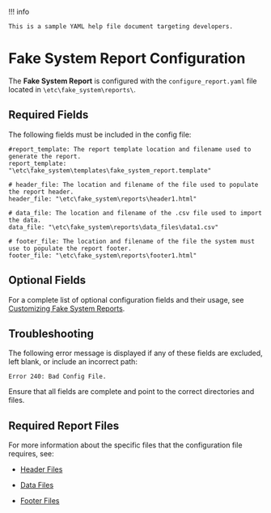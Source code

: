!!! info
    
    This is a sample YAML help file document targeting developers.

# Fake System Report Configuration

The **Fake System Report** is configured with the `configure_report.yaml` file located in `\etc\fake_system\reports\`.

## Required Fields

The following fields must be included in the config file:

    #report_template: The report template location and filename used to generate the report.
    report_template: "\etc\fake_system\templates\fake_system_report.template"

    # header_file: The location and filename of the file used to populate the report header.
    header_file: "\etc\fake_system\reports\header1.html"

    # data_file: The location and filename of the .csv file used to import the data.
    data_file: "\etc\fake_system\reports\data_files\data1.csv"

    # footer_file: The location and filename of the file the system must use to populate the report footer.
    footer_file: "\etc\fake_system\reports\footer1.html"

## Optional Fields

For a complete list of optional configuration fields and their usage, see [Customizing Fake System Reports](https://google.com).

## Troubleshooting

The following error message is displayed if any of these fields are excluded, left blank, or include an incorrect path:

    Error 240: Bad Config File.

Ensure that all fields are complete and point to the correct directories and files.

## Required Report Files

For more information about the specific files that the configuration file requires, see:

-   [Header Files](https://google.com)

-   [Data Files](https://google.com)

-   [Footer Files](https://google.com)
